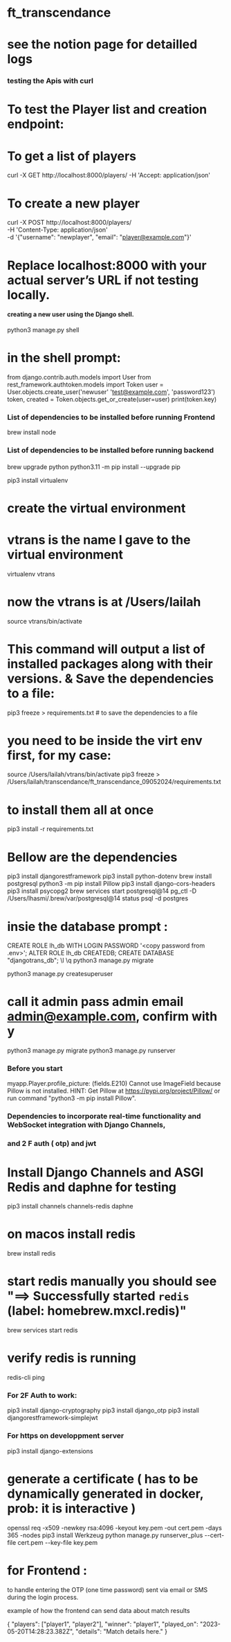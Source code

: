 # ft_transcendance
# see the notion page for detailled logs

### testing the Apis with curl
# To test the Player list and creation endpoint:


# To get a list of players
curl -X GET http://localhost:8000/players/ -H 'Accept: application/json'

# To create a new player
curl -X POST http://localhost:8000/players/ \
     -H 'Content-Type: application/json' \
     -d '{"username": "newplayer", "email": "player@example.com"}'

# Replace localhost:8000 with your actual server’s URL if not testing locally.

#### creating a new user using the Django shell.

python3 manage.py shell

# in the shell prompt:

from django.contrib.auth.models import User
from rest_framework.authtoken.models import Token
user = User.objects.create_user('newuser' 'test@example.com', 'password123')
token, created = Token.objects.get_or_create(user=user)
print(token.key)

### List of dependencies to be installed before running Frontend

brew install node

#### ########################################################### 
### List of dependencies to be installed before running backend
#### ########################################################### 

brew upgrade python
python3.11 -m pip install --upgrade pip

pip3 install virtualenv


# create the virtual environment
# vtrans is the name I gave to the virtual environment
virtualenv vtrans
# now the vtrans is at /Users/lailah
source vtrans/bin/activate

# This command will output a list of installed packages along with their versions. & Save the dependencies to a file:
pip3 freeze > requirements.txt  # to save the dependencies to a file
# you need to be inside the virt env first, for my case:
source /Users/lailah/vtrans/bin/activate 
pip3 freeze > /Users/lailah/transcendance/ft_transcendance_09052024/requirements.txt
# to install them all at once
pip3 install -r requirements.txt

# Bellow are the dependencies 
pip3 install djangorestframework
pip3 install python-dotenv
brew install postgresql
python3 -m pip install Pillow
pip3 install django-cors-headers
pip3 install psycopg2
brew services start postgresql@14
pg_ctl -D /Users/lhasmi/.brew/var/postgresql@14 status
psql -d postgres
# insie the database prompt :
CREATE ROLE lh_db WITH LOGIN PASSWORD '<copy password from .env>';
ALTER ROLE lh_db CREATEDB;
CREATE DATABASE "djangotrans_db";
\l
\q
python3 manage.py migrate

python3 manage.py createsuperuser
# call it admin pass admin email admin@example.com, confirm with y
python3 manage.py migrate
python3 manage.py runserver


### Before you start
myapp.Player.profile_picture: (fields.E210) Cannot use ImageField because Pillow is not installed.
        HINT: Get Pillow at https://pypi.org/project/Pillow/ or run command "python3 -m pip install Pillow".

#### ################################################################################################# 
### Dependencies to incorporate real-time functionality and WebSocket integration with Django Channels,
### and 2 F auth ( otp) and jwt
#### ##################################################################################################

#  Install Django Channels and ASGI Redis and daphne for testing
pip3 install channels channels-redis daphne

# on  macos install redis
brew install redis

# start redis manually you should see "==> Successfully started `redis` (label: homebrew.mxcl.redis)"
brew services start redis
# verify redis is running
redis-cli ping

### For 2F Auth to work:
pip3 install django-cryptography
pip3 install django_otp
pip3 install djangorestframework-simplejwt

### For https on developpment server
pip3 install django-extensions
# generate a certificate ( has to be dynamically generated in docker, prob: it is interactive )
openssl req -x509 -newkey rsa:4096 -keyout key.pem -out cert.pem -days 365 -nodes
pip3 install Werkzeug
python manage.py runserver_plus --cert-file cert.pem --key-file key.pem

# for Frontend :  
 to handle entering the OTP (one time password) sent via email or SMS during the login process.

 example of how the frontend can send data about match results

{
    "players": ["player1", "player2"],
    "winner": "player1",
    "played_on": "2023-05-20T14:28:23.382Z",
    "details": "Match details here."
}

